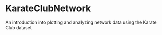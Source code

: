 # KarateClubNetwork
An introduction into plotting and analyzing network data using the Karate Club dataset
